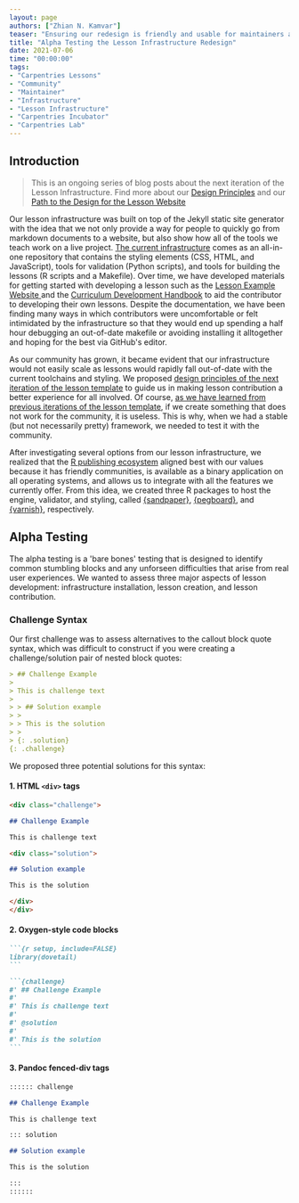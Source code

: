 ```yaml
---
layout: page
authors: ["Zhian N. Kamvar"]
teaser: "Ensuring our redesign is friendly and usable for maintainers at all skill levels."
title: "Alpha Testing the Lesson Infrastructure Redesign"
date: 2021-07-06
time: "00:00:00"
tags: 
- "Carpentries Lessons"
- "Community"
- "Maintainer"
- "Infrastructure"
- "Lesson Infrastructure"
- "Carpentries Incubator"
- "Carpentries Lab"
---
```


## Introduction

> This is an ongoing series of blog posts about the next iteration of the Lesson Infrastructure.
> Find more about our [Design Principles][depr] and our [Path to the Design for the Lesson Website][ux-path]

Our lesson infrastructure was built on top of the Jekyll static site generator with the idea that we not only provide a way for people to quickly go from markdown documents to a website, but also show how all of the tools we teach work on a live project.
[The current infrastructure](https://github.com/carpentries/styles/) comes as an all-in-one repository that contains the styling elements (CSS, HTML, and JavaScript), tools for validation (Python scripts), and tools for building the lessons (R scripts and a Makefile).
Over time, we have developed materials for getting started with developing a lesson such as the [Lesson Example Website ](https://carpentries.github.io/lesson-example/) and the [Curriculum Development Handbook](https://carpentries.org/blog/2021/05/lesson-template-design-process/) to aid the contributor to developing their own lessons.
Despite the documentation, we have been finding many ways in which contributors were uncomfortable or felt intimidated by the infrastructure so that they would end up spending a half hour debugging an out-of-date makefile or avoiding installing it alltogether and hoping for the best via GitHub's editor. 

As our community has grown, it became evident that our infrastructure would not easily scale as lessons would rapidly fall out-of-date with the current toolchains and styling. 
We proposed [design principles of the next iteration of the lesson template][depr] to guide us in making lesson contribution a better experience for all involved.
Of course, [as we have learned from previous iterations of the lesson template][previous-iteration], if we create something that does not work for the community, it is useless.
This is why, when we had a stable (but not necessarily pretty) framework, we needed to test it with the community.

After investigating several options from our lesson infrastructure, we realized that the [R publishing ecosystem][rmd] aligned best with our values because it has friendly communities, is available as a binary application on all operating systems, and allows us to integrate with all the features we currently offer. 
From this idea, we created three R packages to host the engine, validator, and styling, called [{sandpaper}], [{pegboard}], and [{varnish}], respectively.

## Alpha Testing

The alpha testing is a 'bare bones' testing that is designed to identify common stumbling blocks and any unforseen difficulties that arise from real user experiences.
We wanted to assess three major aspects of lesson development: infrastructure installation, lesson creation, and lesson contribution.

### Challenge Syntax

Our first challenge was to assess alternatives to the callout block quote 
syntax, which was difficult to construct if you were creating a 
challenge/solution pair of nested block quotes: 

```markdown
> ## Challenge Example
>
> This is challenge text
>
> > ## Solution example
> >
> > This is the solution
> >
> {: .solution}
{: .challenge}
```

We proposed three potential solutions for this syntax:

<div class='row'>
<div class="col-sm-4">

#### 1. HTML `<div>` tags

```markdown
<div class="challenge">

## Challenge Example

This is challenge text

<div class="solution">

## Solution example

This is the solution

</div>
</div>
```

</div>
<div class="col-sm-4">

#### 2. Oxygen-style code blocks

````markdown
```{r setup, include=FALSE}
library(dovetail)
```

```{challenge}
#' ## Challenge Example
#' 
#' This is challenge text
#' 
#' @solution
#' 
#' This is the solution
```
````

</div>
<div class="col-sm-4">


#### 3. Pandoc fenced-div tags

```markdown
:::::: challenge

## Challenge Example

This is challenge text

::: solution

## Solution example

This is the solution

:::
::::::
```

</div>
</div>


[depr]: https://carpentries.org/blog/2020/08/lesson-template-design/
[ux-path]: https://carpentries.org/blog/2021/05/lesson-template-design-process/
[previous-iteration]: https://software-carpentry.org/blog/2015/07/pushing-back.html
[rmd]: https://bookdown.org/yihui/rmarkdown/
[{sandpaper}]: https://carpentries.github.io/sandpaper
[{pegboard}]: https://carpentries.github.io/pegboard
[{varnish}]: https://github.com/carpentries/varnish
